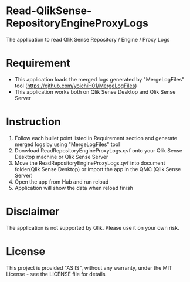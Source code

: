 # Read-QlikSense-RepositoryEngineProxyLogs
The application to read Qlik Sense Repository / Engine / Proxy Logs

# Requirement
- This application loads the merged logs generated by "MergeLogFiles" tool (https://github.com/yoichiH01/MergeLogFiles)
- This application works both on Qlik Sense Desktop and Qlik Sense Server

# Instruction
1. Follow each bullet point listed in Requirement section and generate merged logs by using "MergeLogFiles" tool
2. Donwload ReadRepositoryEngineProxyLogs.qvf onto your Qlik Sense Desktop machine or Qlik Sense Server
3. Move the ReadRepositoryEngineProxyLogs.qvf into document folder(Qlik Sense Desktop) or import the app in the QMC (Qlik Sense Server)
4. Open the app from Hub and run reload
5. Application will show the data when reload finish

# Disclaimer
The application is not supported by Qlik. Please use it on your own risk. 

# License
This project is provided "AS IS", without any warranty, under the MIT License - see the LICENSE file for details
